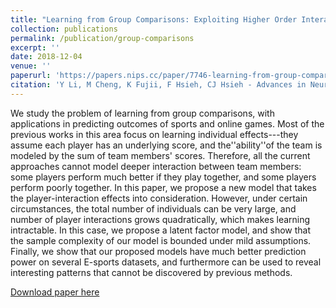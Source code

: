 ```yaml
---
title: "Learning from Group Comparisons: Exploiting Higher Order Interactions"
collection: publications
permalink: /publication/group-comparisons
excerpt: ''
date: 2018-12-04
venue: ''
paperurl: 'https://papers.nips.cc/paper/7746-learning-from-group-comparisons-exploiting-higher-order-interactions.pdf'
citation: 'Y Li, M Cheng, K Fujii, F Hsieh, CJ Hsieh - Advances in Neural Information Processing Systems, 2018'
---
```

We study the problem of learning from group comparisons, with applications in predicting outcomes of sports and online games. Most of the previous works in this area focus on learning individual effects---they assume each player has an underlying score, and the''ability''of the team is modeled by the sum of team members' scores. Therefore, all the current approaches cannot model deeper interaction between team members: some players perform much better if they play together, and some players perform poorly together. In this paper, we propose a new model that takes the player-interaction effects into consideration. However, under certain circumstances, the total number of individuals can be very large, and number of player interactions grows quadratically, which makes learning intractable. In this case, we propose a latent factor model, and show that the sample complexity of our model is bounded under mild assumptions. Finally, we show that our proposed models have much better prediction power on several E-sports datasets, and furthermore can be used to reveal interesting patterns that cannot be discovered by previous methods.

[Download paper here](https://papers.nips.cc/paper/7746-learning-from-group-comparisons-exploiting-higher-order-interactions.pdf)
